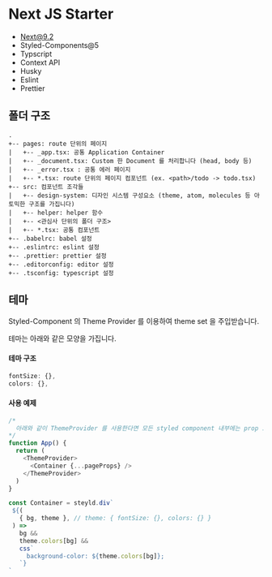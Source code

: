 # Next JS Starter

- Next@9.2
- Styled-Components@5
- Typscript
- Context API
- Husky
- Eslint
- Prettier

## 폴더 구조

```text
.
+-- pages: route 단위의 페이지
|   +-- _app.tsx: 공통 Application Container
|   +-- _document.tsx: Custom 한 Document 를 처리합니다 (head, body 등)
|   +-- _error.tsx : 공통 에러 페이지
|   +-- *.tsx: route 단위의 페이지 컴포넌트 (ex. <path>/todo -> todo.tsx)
+-- src: 컴포넌트 조각들
|   +-- design-system: 디자인 시스템 구성요소 (theme, atom, molecules 등 아토믹한 구조를 가집니다)
|   +-- helper: helper 함수
|   +-- <관심사 단위의 폴더 구조>
|   +-- *.tsx: 공통 컴포넌트
+-- .babelrc: babel 설정
+-- .eslintrc: eslint 설정
+-- .prettier: prettier 설정
+-- .editorconfig: editor 설정
+-- .tsconfig: typescript 설정
```

## 테마

Styled-Component 의 Theme Provider 를 이용하여 theme set 을 주입받습니다.

테마는 아래와 같은 모양을 가집니다.

#### 테마 구조

```js
fontSize: {},
colors: {},
```

#### 사용 예제

```js
/* 
  아래와 같이 ThemeProvider 를 사용한다면 모든 styled component 내부에는 prop 으로 theme 가 내려옵니다.
*/
function App() {
  return (
    <ThemeProvider>
      <Container {...pageProps} />
    </ThemeProvider>
  )
}

const Container = steyld.div`
 ${(
   { bg, theme }, // theme: { fontSize: {}, colors: {} }
 ) =>
   bg &&
   theme.colors[bg] &&
   css`
     background-color: ${theme.colors[bg]};
   `}
`
```
